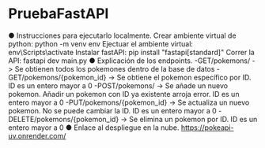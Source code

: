 # PruebaFastAPI
● Instrucciones para ejecutarlo localmente.
Crear ambiente virtual de python: python -m venv env
Ejectuar el ambiente virtual: env\Scripts\activate
Instalar fastAPI: pip install "fastapi[standard]"
Correr la API: fastapi dev main.py
● Explicación de los endpoints.
  -GET/pokemons/     ->  Se obtienen todos los pokemones dentro de la base de datos
  -GET/pokemons/{pokemon_id}    -> Se obtiene el pokemon específico por ID. ID es un entero mayor a 0
  -POST/pokemons/            -> Se añade un nuevo pokemon. Añadir un pokemon con ID ya existente arroja error. ID es un entero mayor a 0
  -PUT/pokemons/{pokemon_id}  -> Se actualiza un nuevo pokemon. No se puede cambiar la ID. ID es un entero mayor a 0
  -DELETE/pokemons/{pokemon_id} -> Se elimina un pokemon por ID. ID es un entero mayor a 0
● Enlace al despliegue en la nube.
https://pokeapi-uv.onrender.com/